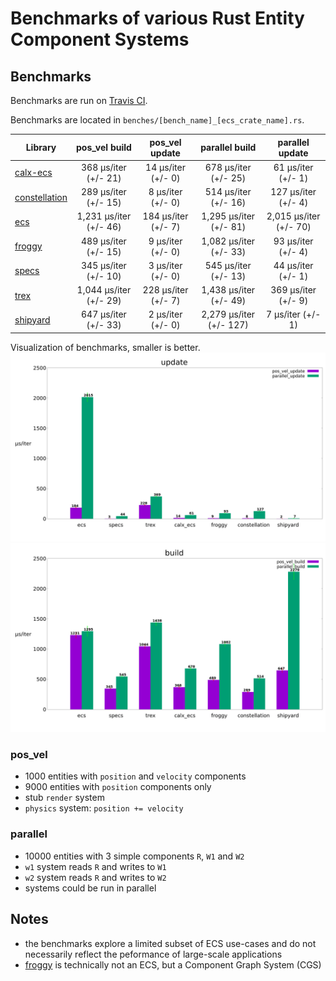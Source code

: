 # Benchmarks of various Rust Entity Component Systems

## Benchmarks
Benchmarks are run on [Travis CI](https://travis-ci.org/lschmierer/ecs_bench/).

Benchmarks are located in `benches/[bench_name]_[ecs_crate_name].rs`.

 Library         | pos_vel build                 | pos_vel update                 | parallel build                 | parallel update
 --------------- |:-----------------------------:|:------------------------------:|:------------------------------:|:--------------------------------:
 [calx-ecs]      | 368 µs/iter (+/- 21)      | 14 µs/iter (+/- 0)      | 678 µs/iter (+/- 25)      | 61 µs/iter (+/- 1)
 [constellation] | 289 µs/iter (+/- 15) | 8 µs/iter (+/- 0) | 514 µs/iter (+/- 16) | 127 µs/iter (+/- 4)
 [ecs]           | 1,231 µs/iter (+/- 46)           | 184 µs/iter (+/- 7)           | 1,295 µs/iter (+/- 81)           | 2,015 µs/iter (+/- 70)
 [froggy]        | 489 µs/iter (+/- 15)        | 9 µs/iter (+/- 0)        | 1,082 µs/iter (+/- 33)        | 93 µs/iter (+/- 4)
 [specs]         | 345 µs/iter (+/- 10)         | 3 µs/iter (+/- 0)         | 545 µs/iter (+/- 13)         | 44 µs/iter (+/- 1)
 [trex]          | 1,044 µs/iter (+/- 29)          | 228 µs/iter (+/- 7)          | 1,438 µs/iter (+/- 49)          | 369 µs/iter (+/- 9)
 [shipyard]      | 647 µs/iter (+/- 33)      | 2 µs/iter (+/- 0)      | 2,279 µs/iter (+/- 127)      | 7 µs/iter (+/- 1)

[calx-ecs]: https://github.com/rsaarelm/calx-ecs
[constellation]: https://github.com/TomGillen/constellation/
[ecs]: https://github.com/HeroesGrave/ecs-rs
[froggy]: https://github.com/kvark/froggy
[specs]: https://github.com/slide-rs/specs
[trex]: https://github.com/rcolinray/trex
[shipyard]: https://github.com/leudz/shipyard


Visualization of benchmarks, smaller is better.
![update benchmarks graph](./graph/update.png)
![build benchmarks graph](./graph/build.png)

### pos_vel
 * 1000 entities with `position` and `velocity` components
 * 9000 entities with `position` components only
 * stub `render` system
 * `physics` system: `position += velocity`

### parallel
 * 10000 entities with 3 simple components `R`, `W1` and `W2`
 * `w1` system reads `R` and writes to `W1`
 * `w2` system reads `R` and writes to `W2`
 * systems could be run in parallel

## Notes
 * the benchmarks explore a limited subset of ECS use-cases and do not necessarily reflect the peformance of large-scale applications
 * [froggy](https://github.com/kvark/froggy) is technically not an ECS, but a Component Graph System (CGS)
